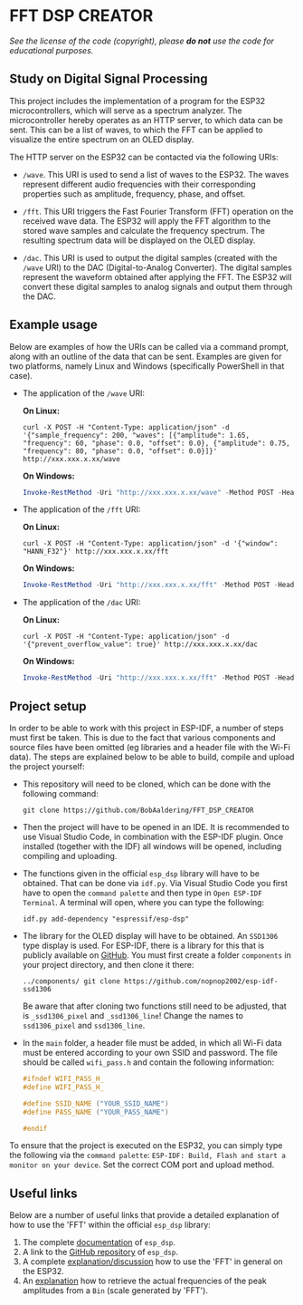 # FFT DSP CREATOR

_See the license of the code (copyright), please **do not** use the code for educational purposes._

## Study on Digital Signal Processing

This project includes the implementation of a program for the ESP32 microcontrollers, which will serve as a spectrum analyzer. The microcontroller hereby operates as an HTTP server, to which data can be sent. This can be a list of waves, to which the FFT can be applied to visualize the entire spectrum on an OLED display.

The HTTP server on the ESP32 can be contacted via the following URIs:

- `/wave`. This URI is used to send a list of waves to the ESP32. The waves represent different audio frequencies with their corresponding properties such as amplitude, frequency, phase, and offset.

- `/fft`. This URI triggers the Fast Fourier Transform (FFT) operation on the received wave data. The ESP32 will apply the FFT algorithm to the stored wave samples and calculate the frequency spectrum. The resulting spectrum data will be displayed on the OLED display.

- `/dac`. This URI is used to output the digital samples (created with the `/wave` URI) to the DAC (Digital-to-Analog Converter). The digital samples represent the waveform obtained after applying the FFT. The ESP32 will convert these digital samples to analog signals and output them through the DAC.

## Example usage

Below are examples of how the URIs can be called via a command prompt, along with an outline of the data that can be sent. Examples are given for two platforms, namely Linux and Windows (specifically PowerShell in that case).

- The application of the `/wave` URI:

    **On Linux:**
    ```shell
    curl -X POST -H "Content-Type: application/json" -d '{"sample_frequency": 200, "waves": [{"amplitude": 1.65, "frequency": 60, "phase": 0.0, "offset": 0.0}, {"amplitude": 0.75, "frequency": 80, "phase": 0.0, "offset": 0.0}]}' http://xxx.xxx.x.xx/wave
    ```

    **On Windows:**
    ```powershell
    Invoke-RestMethod -Uri "http://xxx.xxx.x.xx/wave" -Method POST -Headers @{"Content-Type"="application/json"} -Body '{"sample_frequency": 200, "waves": [{"amplitude": 1.65, "frequency": 60, "phase": 0.0, "offset": 0.0}, {"amplitude": 0.75, "frequency": 80, "phase": 0.0, "offset": 0.0}]} 
    ```

- The application of the `/fft` URI:

    **On Linux:**
    ```shell
    curl -X POST -H "Content-Type: application/json" -d '{"window": "HANN_F32"}' http://xxx.xxx.x.xx/fft 
    ```

    **On Windows:**
    ```powershell
    Invoke-RestMethod -Uri "http://xxx.xxx.x.xx/fft" -Method POST -Headers @{"Content-Type"="application/json"} -Body '{"window": "HANN_F32"}'
    ```

- The application of the `/dac` URI:

    **On Linux:**
    ```shell
    curl -X POST -H "Content-Type: application/json" -d '{"prevent_overflow_value": true}' http://xxx.xxx.x.xx/dac
    ```

    **On Windows:**
    ```powershell
    Invoke-RestMethod -Uri "http://xxx.xxx.x.xx/fft" -Method POST -Headers @{"Content-Type"="application/json"} -Body '{"prevent_overflow_value": true}'
    ```

## Project setup

In order to be able to work with this project in ESP-IDF, a number of steps must first be taken. This is due to the fact that various components and source files have been omitted (eg libraries and a header file with the Wi-Fi data). The steps are explained below to be able to build, compile and upload the project yourself:

- This repository will need to be cloned, which can be done with the following command:
    ```shell
    git clone https://github.com/BobAaldering/FFT_DSP_CREATOR
    ```

- Then the project will have to be opened in an IDE. It is recommended to use Visual Studio Code, in combination with the ESP-IDF plugin. Once installed (together with the IDF) all windows will be opened, including compiling and uploading.

- The functions given in the official `esp_dsp` library will have to be obtained. That can be done via `idf.py`. Via Visual Studio Code you first have to open the `command palette` and then type in `Open ESP-IDF Terminal`. A terminal will open, where you can type the following:
    ```shell
    idf.py add-dependency "espressif/esp-dsp"
    ```

- The library for the OLED display will have to be obtained. An `SSD1306` type display is used. For ESP-IDF, there is a library for this that is publicly available on [GitHub](https://github.com/nopnop2002/esp-idf-ssd1306). You must first create a folder `components` in your project directory, and then clone it there:
    ```shell
    ../components/ git clone https://github.com/nopnop2002/esp-idf-ssd1306
    ```
    Be aware that after cloning two functions still need to be adjusted, that is `_ssd1306_pixel` and `_ssd1306_line`! Change the names to `ssd1306_pixel` and `ssd1306_line`.

- In the `main` folder, a header file must be added, in which all Wi-Fi data must be entered according to your own SSID and password. The file should be called `wifi_pass.h` and contain the following information:
    ```c
    #ifndef WIFI_PASS_H_
    #define WIFI_PASS_H_

    #define SSID_NAME ("YOUR_SSID_NAME")
    #define PASS_NAME ("YOUR_PASS_NAME")

    #endif
    ```

To ensure that the project is executed on the ESP32, you can simply type the following via the `command palette`: `ESP-IDF: Build, Flash and start a monitor on your device`. Set the correct COM port and upload method.

## Useful links

Below are a number of useful links that provide a detailed explanation of how to use the 'FFT' within the official `esp_dsp` library:

1. The complete [documentation](https://espressif-docs.readthedocs-hosted.com/projects/esp-dsp/en/latest/esp-dsp-apis.html) of `esp_dsp`.
2. A link to the [GitHub repository](https://github.com/espressif/esp-dsp) of `esp_dsp`.
3. A complete [explanation/discussion](https://github.com/espressif/esp-dsp/issues/4) how to use the 'FFT' in general on the ESP32.
4. An [explanation](https://github.com/espressif/esp-dsp/issues/21) how to retrieve the actual frequencies of the peak amplitudes from a `Bin` (scale generated by 'FFT').
